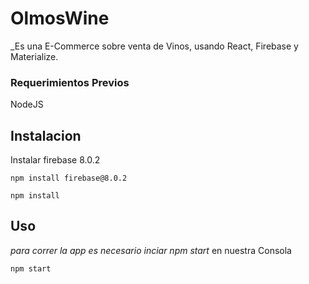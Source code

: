 # OlmosWine

_Es una E-Commerce sobre venta de Vinos, usando React, Firebase y Materialize.

### Requerimientos Previos
NodeJS

## Instalacion

Instalar firebase 8.0.2

```
npm install firebase@8.0.2 

```
```
npm install
```


## Uso

_para correr la app es necesario inciar  npm start_ en nuestra Consola

```
npm start
```
